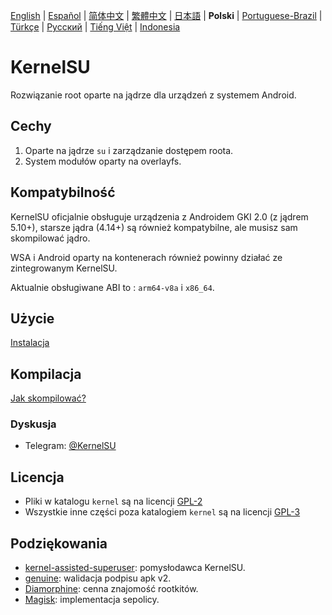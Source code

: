 [English](README.md) | [Español](README_ES.md) | [简体中文](README_CN.md) | [繁體中文](README_TW.md) | [日本語](README_JP.md) | **Polski** | [Portuguese-Brazil](README_PT-BR.md) | [Türkçe](README_TR.md) | [Русский](README_RU.md) | [Tiếng Việt](README_VI.md) | [Indonesia](README_ID.md)

# KernelSU

Rozwiązanie root oparte na jądrze dla urządzeń z systemem Android.

## Cechy

1. Oparte na jądrze `su` i zarządzanie dostępem roota.
2. System modułów oparty na overlayfs.

## Kompatybilność

KernelSU oficjalnie obsługuje urządzenia z Androidem GKI 2.0 (z jądrem 5.10+), starsze jądra (4.14+) są również kompatybilne, ale musisz sam skompilować jądro.

WSA i Android oparty na kontenerach również powinny działać ze zintegrowanym KernelSU.

Aktualnie obsługiwane ABI to : `arm64-v8a` i `x86_64`.

## Użycie

[Instalacja](https://kernelsu.org/guide/installation.html)

## Kompilacja

[Jak skompilować?](https://kernelsu.org/guide/how-to-build.html)

### Dyskusja

- Telegram: [@KernelSU](https://t.me/KernelSU)

## Licencja

- Pliki w katalogu `kernel` są na licencji [GPL-2](https://www.gnu.org/licenses/old-licenses/gpl-2.0.en.html)
- Wszystkie inne części poza katalogiem `kernel` są na licencji [GPL-3](https://www.gnu.org/licenses/gpl-3.0.html)

## Podziękowania

- [kernel-assisted-superuser](https://git.zx2c4.com/kernel-assisted-superuser/about/): pomysłodawca KernelSU.
- [genuine](https://github.com/brevent/genuine/): walidacja podpisu apk v2.
- [Diamorphine](https://github.com/m0nad/Diamorphine): cenna znajomość rootkitów.
- [Magisk](https://github.com/topjohnwu/Magisk): implementacja sepolicy.
